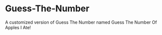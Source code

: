 # Guess-The-Number
A customized version of Guess The Number named Guess The Number Of Apples I Ate!
